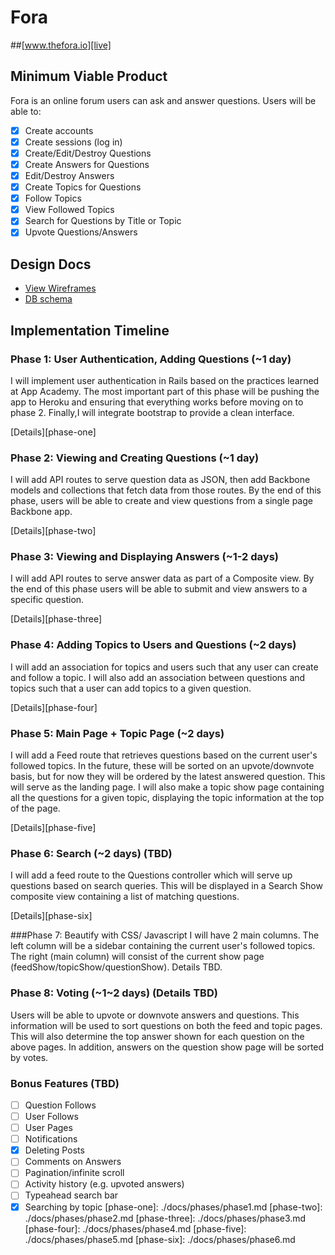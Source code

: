 # Fora

##[www.thefora.io][live]

[live]: www.thefora.io

## Minimum Viable Product
Fora is an online forum users can ask and answer questions. Users will be
able to:

<!-- This is a Markdown checklist. Use it to keep track of your progress! -->

- [x] Create accounts
- [x] Create sessions (log in)
- [x] Create/Edit/Destroy Questions
- [x] Create Answers for Questions
- [x] Edit/Destroy Answers
- [x] Create Topics for Questions
- [x] Follow Topics
- [x] View Followed Topics
- [x] Search for Questions by Title or Topic
- [x] Upvote Questions/Answers

## Design Docs
* [View Wireframes][views]
* [DB schema][schema]

[views]: ./docs/views.md
[schema]: ./docs/schema.md

## Implementation Timeline

### Phase 1: User Authentication, Adding Questions (~1 day)
I will implement user authentication in Rails based on the practices learned at App Academy. The most important part of this phase
will be pushing the app to Heroku and ensuring that everything works before
moving on to phase 2. Finally,I will integrate bootstrap to provide a clean
interface.

[Details][phase-one]

### Phase 2: Viewing and Creating Questions (~1 day)
I will add API routes to serve question data as JSON, then add Backbone
models and collections that fetch data from those routes. By the end of this
phase, users will be able to create and view questions from a single page
Backbone app.

[Details][phase-two]

### Phase 3: Viewing and Displaying Answers (~1-2 days)
I will add API routes to serve answer data as part of a Composite view. By the
end of this phase users will be able to submit and view answers to a specific
question.

[Details][phase-three]

### Phase 4: Adding Topics to Users and Questions (~2 days)
I will add an association for topics and users such that any user can create and
follow a topic. I will also add an association between questions and topics such
that a user can add topics to a given question.

[Details][phase-four]

### Phase 5: Main Page + Topic Page (~2 days)
I will add a Feed route that retrieves questions based on the current user's
followed topics. In the future, these will be sorted on an upvote/downvote basis,
but for now they will be ordered by the latest answered question. This will serve
as the landing page. I will also make a topic show page containing all the
questions for a given topic, displaying the topic information at the top of the
page.

[Details][phase-five]

### Phase 6: Search (~2 days) (TBD)
I will add a feed route to the Questions controller which will serve up
questions based on search queries. This will be displayed in a Search Show composite view containing a list of matching questions.

[Details][phase-six]

###Phase 7: Beautify with CSS/ Javascript
I will have 2 main columns. The left column will be a sidebar containing the
current user's followed topics. The right (main column) will consist of the
current show page (feedShow/topicShow/questionShow). Details TBD.

### Phase 8: Voting (~1~2 days) (Details TBD)
Users will be able to upvote or downvote answers and questions. This information
will be used to sort questions on both the feed and topic pages. This will also
determine the top answer shown for each question on the above pages. In addition,
answers on the question show page will be sorted by votes.


### Bonus Features (TBD)
- [ ] Question Follows
- [ ] User Follows
- [ ] User Pages
- [ ] Notifications
- [x] Deleting Posts
- [ ] Comments on Answers
- [ ] Pagination/infinite scroll
- [ ] Activity history (e.g. upvoted answers)
- [ ] Typeahead search bar
- [x] Searching by topic
[phase-one]: ./docs/phases/phase1.md
[phase-two]: ./docs/phases/phase2.md
[phase-three]: ./docs/phases/phase3.md
[phase-four]: ./docs/phases/phase4.md
[phase-five]: ./docs/phases/phase5.md
[phase-six]: ./docs/phases/phase6.md
